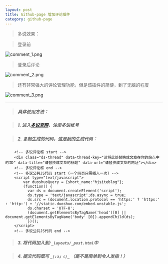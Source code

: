 ```yaml
---
layout: post
title: Github-page 增加评论插件
category: github-page
---
```


> 多说效果：

> 登录前

<!--more-->

![comment_1.png](http://qcdn.hjsite.cn/image/blog/comment/comment_1.png)

> 登录后评论

![comment_2.png](http://qcdn.hjsite.cn/image/blog/comment/comment_2.png)

> 还有非常强大的评论管理功能，但是该插件的简便，到了无脑的程度

![comment_3.png](http://qcdn.hjsite.cn/image/blog/comment/comment_3.png)

---

> ##### 具体使用方法：

> ##### 1. 进入[多说官网](http://duoshuo.com)，注册多说帐号

> ##### 2. 复制生成的代码，这是我的生成代码：

```
    <!-- 多说评论框 start -->        
    <div class="ds-thread" data-thread-key="请将此处替换成文章在你的站点中的ID" data-title="请替换成文章的标题" data-url="请替换成文章的网址"></div>
    <!-- 多说评论框 end -->
    <!-- 多说公共JS代码 start (一个网页只需插入一次) -->
    <script type="text/javascript">
        var duoshuoQuery = {short_name:"hjsiteblog"};
        (function() {
          var ds = document.createElement('script');
          ds.type = 'text/javascript';ds.async = true;
          ds.src = (document.location.protocol == 'https:' ? 'https:' : 'http:') + '//static.duoshuo.com/embed.unstable.js';
          ds.charset = 'UTF-8';
          (document.getElementsByTagName('head')[0] || document.getElementsByTagName('body' [0]).appendChild(ds);
          })();
    </script>
    <!-- 多说公共JS代码 end -->

```

> ##### 3. 将代码加入到`/_layouts/_post.html`中

> ##### 4. 提交代码既可 `_(:з」∠)_` （是不是简单到令人发指！）
